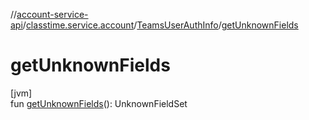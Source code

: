 //[account-service-api](../../../index.md)/[classtime.service.account](../index.md)/[TeamsUserAuthInfo](index.md)/[getUnknownFields](get-unknown-fields.md)

# getUnknownFields

[jvm]\
fun [getUnknownFields](get-unknown-fields.md)(): UnknownFieldSet
